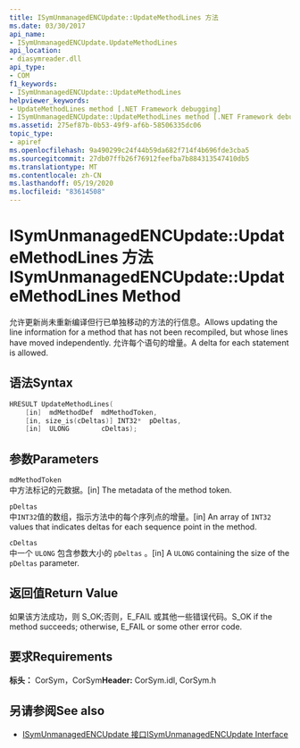 ```yaml
---
title: ISymUnmanagedENCUpdate::UpdateMethodLines 方法
ms.date: 03/30/2017
api_name:
- ISymUnmanagedENCUpdate.UpdateMethodLines
api_location:
- diasymreader.dll
api_type:
- COM
f1_keywords:
- ISymUnmanagedENCUpdate::UpdateMethodLines
helpviewer_keywords:
- UpdateMethodLines method [.NET Framework debugging]
- ISymUnmanagedENCUpdate::UpdateMethodLines method [.NET Framework debugging]
ms.assetid: 275ef87b-0b53-49f9-af6b-58506335dc06
topic_type:
- apiref
ms.openlocfilehash: 9a490299c24f44b59da682f714f4b696fde3cba5
ms.sourcegitcommit: 27db07ffb26f76912feefba7b884313547410db5
ms.translationtype: MT
ms.contentlocale: zh-CN
ms.lasthandoff: 05/19/2020
ms.locfileid: "83614508"
---
```

# <a name="isymunmanagedencupdateupdatemethodlines-method"></a><span data-ttu-id="2b604-102">ISymUnmanagedENCUpdate::UpdateMethodLines 方法</span><span class="sxs-lookup"><span data-stu-id="2b604-102">ISymUnmanagedENCUpdate::UpdateMethodLines Method</span></span>
<span data-ttu-id="2b604-103">允许更新尚未重新编译但行已单独移动的方法的行信息。</span><span class="sxs-lookup"><span data-stu-id="2b604-103">Allows updating the line information for a method that has not been recompiled, but whose lines have moved independently.</span></span> <span data-ttu-id="2b604-104">允许每个语句的增量。</span><span class="sxs-lookup"><span data-stu-id="2b604-104">A delta for each statement is allowed.</span></span>  
  
## <a name="syntax"></a><span data-ttu-id="2b604-105">语法</span><span class="sxs-lookup"><span data-stu-id="2b604-105">Syntax</span></span>  
  
```cpp  
HRESULT UpdateMethodLines(  
    [in]  mdMethodDef  mdMethodToken,  
    [in, size_is(cDeltas)] INT32*  pDeltas,  
    [in]  ULONG        cDeltas);  
```  
  
## <a name="parameters"></a><span data-ttu-id="2b604-106">参数</span><span class="sxs-lookup"><span data-stu-id="2b604-106">Parameters</span></span>  
 `mdMethodToken`  
 <span data-ttu-id="2b604-107">中方法标记的元数据。</span><span class="sxs-lookup"><span data-stu-id="2b604-107">[in] The metadata of the method token.</span></span>  
  
 `pDeltas`  
 <span data-ttu-id="2b604-108">中`INT32`值的数组，指示方法中的每个序列点的增量。</span><span class="sxs-lookup"><span data-stu-id="2b604-108">[in] An array of `INT32` values that indicates deltas for each sequence point in the method.</span></span>  
  
 `cDeltas`  
 <span data-ttu-id="2b604-109">中一个 `ULONG` 包含参数大小的 `pDeltas` 。</span><span class="sxs-lookup"><span data-stu-id="2b604-109">[in] A `ULONG` containing the size of the `pDeltas` parameter.</span></span>  
  
## <a name="return-value"></a><span data-ttu-id="2b604-110">返回值</span><span class="sxs-lookup"><span data-stu-id="2b604-110">Return Value</span></span>  
 <span data-ttu-id="2b604-111">如果该方法成功，则 S_OK;否则，E_FAIL 或其他一些错误代码。</span><span class="sxs-lookup"><span data-stu-id="2b604-111">S_OK if the method succeeds; otherwise, E_FAIL or some other error code.</span></span>  
  
## <a name="requirements"></a><span data-ttu-id="2b604-112">要求</span><span class="sxs-lookup"><span data-stu-id="2b604-112">Requirements</span></span>  
 <span data-ttu-id="2b604-113">**标头：** CorSym，CorSym</span><span class="sxs-lookup"><span data-stu-id="2b604-113">**Header:** CorSym.idl, CorSym.h</span></span>  
  
## <a name="see-also"></a><span data-ttu-id="2b604-114">另请参阅</span><span class="sxs-lookup"><span data-stu-id="2b604-114">See also</span></span>

- [<span data-ttu-id="2b604-115">ISymUnmanagedENCUpdate 接口</span><span class="sxs-lookup"><span data-stu-id="2b604-115">ISymUnmanagedENCUpdate Interface</span></span>](isymunmanagedencupdate-interface.md)
